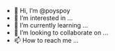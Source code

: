 - 👋 Hi, I’m @poyspoy
- 👀 I’m interested in ...
- 🌱 I’m currently learning ...
- 💞️ I’m looking to collaborate on ...
- 📫 How to reach me ...

<!---
poyspoy/poyspoy is a ✨ special ✨ repository because its `README.md` (this file) appears on your GitHub profile.
You can click the Preview link to take a look at your changes.
--->
